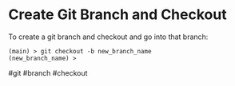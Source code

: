 # Create Git Branch and Checkout

To create a git branch and checkout and go into that branch:

```
(main) > git checkout -b new_branch_name
(new_branch_name) >
```

#git #branch #checkout
